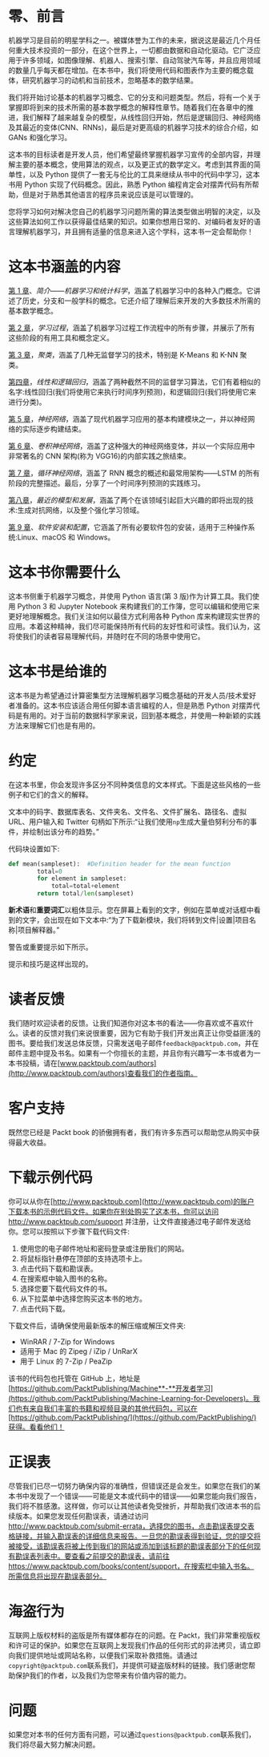 

# 零、前言

机器学习是目前的明星学科之一。被媒体誉为工作的未来，据说这是最近几个月任何重大技术投资的一部分，在这个世界上，一切都由数据和自动化驱动。它广泛应用于许多领域，如图像理解、机器人、搜索引擎、自动驾驶汽车等，并且应用领域的数量几乎每天都在增加。在本书中，我们将使用代码和图表作为主要的概念载体，研究机器学习的动机和当前技术，忽略基本的数学结果。

我们将开始讨论基本的机器学习概念、它的分支和问题类型。然后，将有一个关于掌握即将到来的技术所需的基本数学概念的解释性章节。随着我们在各章中的推进，我们解释了越来越复杂的模型，从线性回归开始，然后是逻辑回归、神经网络及其最近的变体(CNN、RNNs)，最后是对更高级的机器学习技术的综合介绍，如 GANs 和强化学习。

这本书的目标读者是开发人员，他们希望最终掌握机器学习宣传的全部内容，并理解主要的基本概念，使用算法的观点，以及更正式的数学定义。考虑到其界面的简单性，以及 Python 提供了一套无与伦比的工具来继续从书中的代码中学习，这本书用 Python 实现了代码概念。因此，熟悉 Python 编程肯定会对摆弄代码有所帮助，但是对于熟悉其他语言的程序员来说应该是可以管理的。

您将学习如何对解决您自己的机器学习问题所需的算法类型做出明智的决定，以及这些算法如何工作以获得最佳结果的知识。如果你想用日常的、对编码者友好的语言理解机器学习，并且拥有适量的信息来进入这个学科，这本书一定会帮助你！



# 这本书涵盖的内容

[第 1 章](593cd323-e00f-4c46-a2e6-31ef4082a6b9.xhtml)、*简介——机器学习和统计科学*，涵盖了机器学习中的各种入门概念。它讲述了历史，分支和一般学科的概念。它还介绍了理解后来开发的大多数技术所需的基本数学概念。

[第 2 章](fa27740b-e9e0-4ad1-ab13-dfe57b30a956.xhtml)，*学习过程*，涵盖了机器学习过程工作流程中的所有步骤，并展示了所有这些阶段的有用工具和概念定义。

[第 3 章](21561940-8885-4d5b-93cd-261462697016.xhtml)，*聚类*，涵盖了几种无监督学习的技术，特别是 K-Means 和 K-NN 聚类。

[第四章](e3fded83-005d-4579-964e-4ee46fcbe7d6.xhtml)，*线性和逻辑回归*，涵盖了两种截然不同的监督学习算法，它们有着相似的名字:线性回归(我们将使用它来执行时间序列预测)，和逻辑回归(我们将使用它来进行分类)。

[第 5 章](2e1508e2-ec6e-4830-b751-944cbff3b358.xhtml)，*神经网络*，涵盖了现代机器学习应用的基本构建模块之一，并以神经网络的实际逐步构建结束。

[第 6 章](6da78316-aca7-42ce-91d6-e267276bcc7b.xhtml)、*卷积神经网络*，涵盖了这种强大的神经网络变体，并以一个实际应用中非常著名的 CNN 架构(称为 VGG16)的内部实践之旅结束。

[第 7 章](f4cf7ed7-6f97-4eaf-bc06-0e2dd6fae2da.xhtml)，*循环神经网络*，涵盖了 RNN 概念的概述和最常用架构——LSTM 的所有阶段的完整描述。最后，分享了一个时间序列预测的实践练习。

[第八章](e3a34090-ee65-4a14-93c5-a165de7201e1.xhtml)，*最近的模型和发展*，涵盖了两个在该领域引起巨大兴趣的即将出现的技术:生成对抗网络，以及整个强化学习领域。

[第 9 章](b1b49f10-4db3-4ff2-8c74-f0fe0cdccd8b.xhtml)、*软件安装和配置*，它涵盖了所有必要软件包的安装，适用于三种操作系统:Linux、macOS 和 Windows。



# 这本书你需要什么

这本书侧重于机器学习概念，并使用 Python 语言(第 3 版)作为计算工具。我们使用 Python 3 和 Jupyter Notebook 来构建我们的工作簿，您可以编辑和使用它来更好地理解概念。我们关注如何以最佳方式利用各种 Python 库来构建现实世界的应用。本着这种精神，我们尽可能保持所有代码的友好性和可读性。我们认为，这将使我们的读者容易理解代码，并随时在不同的场景中使用它。



# 这本书是给谁的

这本书是为希望通过计算密集型方法理解机器学习概念基础的开发人员/技术爱好者准备的。这本书应该适合用任何脚本语言编程的人，但是熟悉 Python 对摆弄代码是有用的。对于当前的数据科学家来说，回到基本概念，并使用一种新颖的实践方法来理解它们也是有用的。



# 约定

在这本书里，你会发现许多区分不同种类信息的文本样式。下面是这些风格的一些例子和它们的含义的解释。

文本中的码字、数据库表名、文件夹名、文件名、文件扩展名、路径名、虚拟 URL、用户输入和 Twitter 句柄如下所示:“让我们使用`np`生成大量伯努利分布的事件，并绘制出该分布的趋势。”

代码块设置如下:

```py
def mean(sampleset):  #Definition header for the mean function 
        total=0 
        for element in sampleset: 
            total=total+element 
        return total/len(sampleset)         
```

**新术语**和**重要词汇**以粗体显示。您在屏幕上看到的文字，例如在菜单或对话框中看到的文字，会出现在如下文本中:“为了下载新模块，我们将转到文件|设置|项目名称|项目解释器。”

警告或重要提示如下所示。

提示和技巧是这样出现的。



# 读者反馈

我们随时欢迎读者的反馈。让我们知道你对这本书的看法——你喜欢或不喜欢什么。读者的反馈对我们来说很重要，因为它有助于我们开发出真正让你受益匪浅的图书。要给我们发送总体反馈，只需发送电子邮件`feedback@packtpub.com`，并在邮件主题中提及书名。如果有一个你擅长的主题，并且你有兴趣写一本书或者为一本书投稿，请在[www.packtpub.com/authors](http://www.packtpub.com/authors)查看我们的作者指南。



# 客户支持

既然您已经是 Packt book 的骄傲拥有者，我们有许多东西可以帮助您从购买中获得最大收益。



# 下载示例代码

你可以从你在[http://www.packtpub.com](http://www.packtpub.com)的账户下载本书的示例代码文件。如果你在别处购买了这本书，你可以访问 http://www.packtpub.com/support 并注册，让文件直接通过电子邮件发送给你。您可以按照以下步骤下载代码文件:

1.  使用您的电子邮件地址和密码登录或注册我们的网站。
2.  将鼠标指针悬停在顶部的支持选项卡上。
3.  点击代码下载和勘误表。
4.  在搜索框中输入图书的名称。
5.  选择您要下载代码文件的书。
6.  从下拉菜单中选择您购买这本书的地方。
7.  点击代码下载。

下载文件后，请确保使用最新版本的解压缩或解压文件夹:

*   WinRAR / 7-Zip for Windows
*   适用于 Mac 的 Zipeg / iZip / UnRarX
*   用于 Linux 的 7-Zip / PeaZip

该书的代码包也托管在 GitHub 上，地址是[https://github.com/PacktPublishing/Machine**-**开发者学习](https://github.com/PacktPublishing/Machine-Learning-for-Developers)。我们也有来自我们丰富的书籍和视频目录的其他代码包，可以在[https://github.com/PacktPublishing/](https://github.com/PacktPublishing/)获得。看看他们！



# 正误表

尽管我们已尽一切努力确保内容的准确性，但错误还是会发生。如果您在我们的某本书中发现了一个错误——可能是文本或代码中的错误——如果您能向我们报告，我们将不胜感激。这样做，你可以让其他读者免受挫折，并帮助我们改进本书的后续版本。如果您发现任何勘误表，请通过访问 http://www.packtpub.com/submit-errata，选择您的图书，点击勘误表提交表格链接，并输入勘误表的详细信息来报告。一旦您的勘误表得到验证，您的提交将被接受，该勘误表将被上传到我们的网站或添加到该标题的勘误表部分下的任何现有勘误表列表中。要查看之前提交的勘误表，请前往 https://www.packtpub.com/books/content/support，在搜索栏中输入书名。所需信息将出现在勘误表部分。



# 海盗行为

互联网上版权材料的盗版是所有媒体都存在的问题。在 Packt，我们非常重视版权和许可证的保护。如果您在互联网上发现我们作品的任何形式的非法拷贝，请立即向我们提供地址或网站名称，以便我们采取补救措施。请通过`copyright@packtpub.com`联系我们，并提供可疑盗版材料的链接。我们感谢您帮助保护我们的作者，以及我们为您带来有价值内容的能力。



# 问题

如果您对本书的任何方面有问题，可以通过`questions@packtpub.com`联系我们，我们将尽最大努力解决问题。